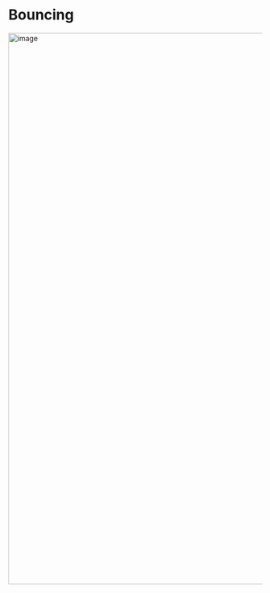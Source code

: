 # Bouncing
<img width="1174" height="1092" alt="image" src="https://github.com/user-attachments/assets/622ebc34-f880-49ef-a9e5-ffdfd8d54891" />

